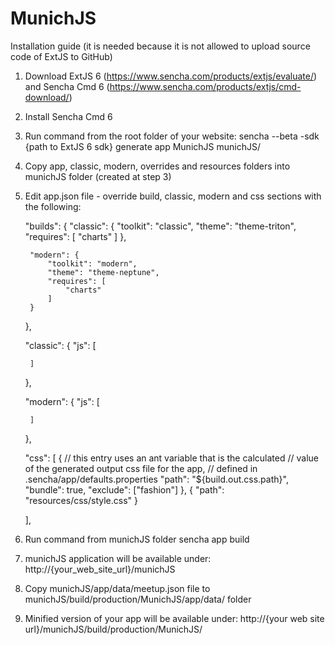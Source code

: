# MunichJS

Installation guide
(it is needed because it is not allowed to upload source code of ExtJS to GitHub)

1) Download ExtJS 6 (https://www.sencha.com/products/extjs/evaluate/) and Sencha Cmd 6 (https://www.sencha.com/products/extjs/cmd-download/)
2) Install Sencha Cmd 6
3) Run command from the root folder of your website:
    sencha --beta -sdk {path to ExtJS 6 sdk}  generate app MunichJS munichJS/
4) Copy app, classic, modern, overrides and resources folders into munichJS folder (created at step 3)
5) Edit app.json file - override build, classic, modern and css sections with the following:


    "builds": {
        "classic": {
            "toolkit": "classic",
            "theme": "theme-triton",
            "requires": [
                "charts"
            ]
        },

        "modern": {
            "toolkit": "modern",
            "theme": "theme-neptune",
            "requires": [
                "charts"
            ]
        }
    },



    "classic": {
        "js": [

        ]
    },


    "modern": {
        "js": [

        ]
    },



    "css": [
        {
            // this entry uses an ant variable that is the calculated
            // value of the generated output css file for the app,
            // defined in .sencha/app/defaults.properties
            "path": "${build.out.css.path}",
            "bundle": true,
            "exclude": ["fashion"]
        },
        {
            "path": "resources/css/style.css"
        }

    ],
6) Run command from munichJS folder
    sencha app build
7) munichJS application will be available under:
    http://{your_web_site_url}/munichJS
8) Copy munichJS/app/data/meetup.json file to munichJS/build/production/MunichJS/app/data/ folder
9) Minified version of your app will be available under:
    http://{your web site url}/munichJS/build/production/MunichJS/